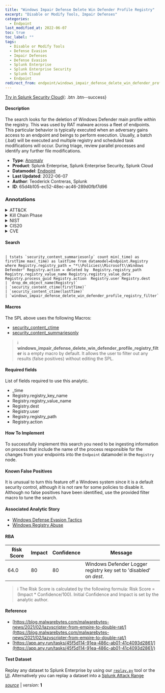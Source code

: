 ```yaml
---
title: "Windows Impair Defense Delete Win Defender Profile Registry"
excerpt: "Disable or Modify Tools, Impair Defenses"
categories:
  - Endpoint
last_modified_at: 2022-06-07
toc: true
toc_label: ""
tags:
  - Disable or Modify Tools
  - Defense Evasion
  - Impair Defenses
  - Defense Evasion
  - Splunk Enterprise
  - Splunk Enterprise Security
  - Splunk Cloud
  - Endpoint
redirect_from: endpoint/windows_impair_defense_delete_win_defender_profile_registry/
---
```




[Try in Splunk Security Cloud](https://www.splunk.com/en_us/cyber-security.html){: .btn .btn--success}

#### Description

The search looks for the deletion of Windows Defender main profile within the registry. This was used by RAT malware across a fleet of endpoints. This particular behavior is typically executed when an adversary gains access to an endpoint and beings to perform execution. Usually, a batch (.bat) will be executed and multiple registry and scheduled task modifications will occur. During triage, review parallel processes and identify any further file modifications.

- **Type**: [Anomaly](https://github.com/splunk/security_content/wiki/Detection-Analytic-Types)
- **Product**: Splunk Enterprise, Splunk Enterprise Security, Splunk Cloud
- **Datamodel**: [Endpoint](https://docs.splunk.com/Documentation/CIM/latest/User/Endpoint)
- **Last Updated**: 2022-06-07
- **Author**: Teoderick Contreras, Splunk
- **ID**: 65d4b105-ec52-48ec-ac46-289d0fbf7d96

### Annotations
<details>
  <summary>ATT&CK</summary>

<div markdown="1">

#### [ATT&CK](https://attack.mitre.org/)

| ID          | Technique   | Tactic         |
| ----------- | ----------- |--------------- |
| [T1562.001](https://attack.mitre.org/techniques/T1562/001/) | Disable or Modify Tools | Defense Evasion |

| [T1562](https://attack.mitre.org/techniques/T1562/) | Impair Defenses | Defense Evasion |

</div>
</details>


<details>
  <summary>Kill Chain Phase</summary>

<div markdown="1">

* Exploitation


</div>
</details>


<details>
  <summary>NIST</summary>

<div markdown="1">

* DE.AE



</div>
</details>

<details>
  <summary>CIS20</summary>

<div markdown="1">

* CIS 10



</div>
</details>

<details>
  <summary>CVE</summary>

<div markdown="1">


</div>
</details>


#### Search

```

| tstats `security_content_summariesonly` count min(_time) as firstTime max(_time) as lastTime from datamodel=Endpoint.Registry where Registry.registry_path = "*\\Policies\\Microsoft\\Windows Defender" Registry.action = deleted by  Registry.registry_path Registry.registry_value_name Registry.registry_value_data Registry.process_guid Registry.action  Registry.user Registry.dest 
| `drop_dm_object_name(Registry)` 
| `security_content_ctime(firstTime)` 
| `security_content_ctime(lastTime)` 
| `windows_impair_defense_delete_win_defender_profile_registry_filter`
```

#### Macros
The SPL above uses the following Macros:
* [security_content_ctime](https://github.com/splunk/security_content/blob/develop/macros/security_content_ctime.yml)
* [security_content_summariesonly](https://github.com/splunk/security_content/blob/develop/macros/security_content_summariesonly.yml)

> :information_source:
> **windows_impair_defense_delete_win_defender_profile_registry_filter** is a empty macro by default. It allows the user to filter out any results (false positives) without editing the SPL.



#### Required fields
List of fields required to use this analytic.
* _time
* Registry.registry_key_name
* Registry.registry_value_name
* Registry.dest
* Registry.user
* Registry.registry_path
* Registry.action



#### How To Implement
To successfully implement this search you need to be ingesting information on process that include the name of the process responsible for the changes from your endpoints into the `Endpoint` datamodel in the `Registry` node.
#### Known False Positives
It is unusual to turn this feature off a Windows system since it is a default security control, although it is not rare for some policies to disable it. Although no false positives have been identified, use the provided filter macro to tune the search.

#### Associated Analytic Story
* [Windows Defense Evasion Tactics](/stories/windows_defense_evasion_tactics)
* [Windows Registry Abuse](/stories/windows_registry_abuse)




#### RBA

| Risk Score  | Impact      | Confidence   | Message      |
| ----------- | ----------- |--------------|--------------|
| 64.0 | 80 | 80 | Windows Defender Logger registry key set to &#39;disabled&#39; on $dest$. |


> :information_source:
> The Risk Score is calculated by the following formula: Risk Score = (Impact * Confidence/100). Initial Confidence and Impact is set by the analytic author.


#### Reference

* [https://blog.malwarebytes.com/malwarebytes-news/2021/02/lazyscripter-from-empire-to-double-rat/](https://blog.malwarebytes.com/malwarebytes-news/2021/02/lazyscripter-from-empire-to-double-rat/)
* [https://app.any.run/tasks/45f5d114-91ea-486c-ab01-41c4093d2861/](https://app.any.run/tasks/45f5d114-91ea-486c-ab01-41c4093d2861/)



#### Test Dataset
Replay any dataset to Splunk Enterprise by using our [`replay.py`](https://github.com/splunk/attack_data#using-replaypy) tool or the [UI](https://github.com/splunk/attack_data#using-ui).
Alternatively you can replay a dataset into a [Splunk Attack Range](https://github.com/splunk/attack_range#replay-dumps-into-attack-range-splunk-server)




[*source*](https://github.com/splunk/security_content/tree/develop/detections/endpoint/windows_impair_defense_delete_win_defender_profile_registry.yml) \| *version*: **1**